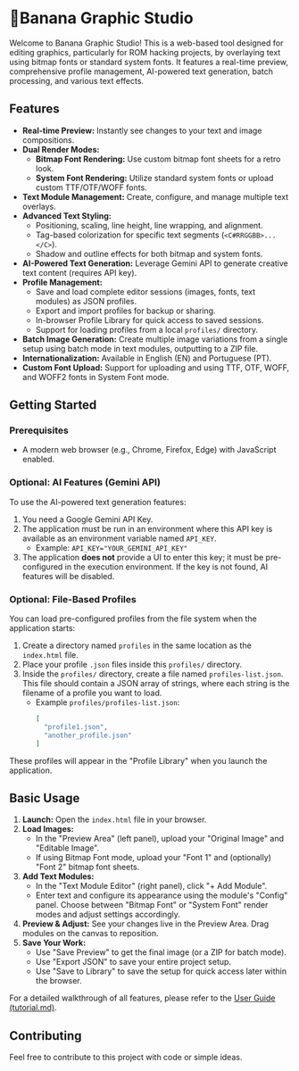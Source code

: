 
# 🍌Banana Graphic Studio

Welcome to Banana Graphic Studio! This is a web-based tool designed for editing graphics, particularly for ROM hacking projects, by overlaying text using bitmap fonts or standard system fonts. It features a real-time preview, comprehensive profile management, AI-powered text generation, batch processing, and various text effects.

## Features

*   **Real-time Preview:** Instantly see changes to your text and image compositions.
*   **Dual Render Modes:**
    *   **Bitmap Font Rendering:** Use custom bitmap font sheets for a retro look.
    *   **System Font Rendering:** Utilize standard system fonts or upload custom TTF/OTF/WOFF fonts.
*   **Text Module Management:** Create, configure, and manage multiple text overlays.
*   **Advanced Text Styling:**
    *   Positioning, scaling, line height, line wrapping, and alignment.
    *   Tag-based colorization for specific text segments (`<C#RRGGBB>...</C>`).
    *   Shadow and outline effects for both bitmap and system fonts.
*   **AI-Powered Text Generation:** Leverage Gemini API to generate creative text content (requires API key).
*   **Profile Management:**
    *   Save and load complete editor sessions (images, fonts, text modules) as JSON profiles.
    *   Export and import profiles for backup or sharing.
    *   In-browser Profile Library for quick access to saved sessions.
    *   Support for loading profiles from a local `profiles/` directory.
*   **Batch Image Generation:** Create multiple image variations from a single setup using batch mode in text modules, outputting to a ZIP file.
*   **Internationalization:** Available in English (EN) and Portuguese (PT).
*   **Custom Font Upload:** Support for uploading and using TTF, OTF, WOFF, and WOFF2 fonts in System Font mode.

## Getting Started

### Prerequisites
*   A modern web browser (e.g., Chrome, Firefox, Edge) with JavaScript enabled.

### Optional: AI Features (Gemini API)
To use the AI-powered text generation features:
1.  You need a Google Gemini API Key.
2.  The application must be run in an environment where this API key is available as an environment variable named `API_KEY`.
    *   Example: `API_KEY="YOUR_GEMINI_API_KEY"`
3.  The application **does not** provide a UI to enter this key; it must be pre-configured in the execution environment. If the key is not found, AI features will be disabled.

### Optional: File-Based Profiles
You can load pre-configured profiles from the file system when the application starts:
1.  Create a directory named `profiles` in the same location as the `index.html` file.
2.  Place your profile `.json` files inside this `profiles/` directory.
3.  Inside the `profiles/` directory, create a file named `profiles-list.json`. This file should contain a JSON array of strings, where each string is the filename of a profile you want to load.
    *   Example `profiles/profiles-list.json`:
        ```json
        [
          "profile1.json",
          "another_profile.json"
        ]
        ```
These profiles will appear in the "Profile Library" when you launch the application.

## Basic Usage

1.  **Launch:** Open the `index.html` file in your browser.
2.  **Load Images:**
    *   In the "Preview Area" (left panel), upload your "Original Image" and "Editable Image".
    *   If using Bitmap Font mode, upload your "Font 1" and (optionally) "Font 2" bitmap font sheets.
3.  **Add Text Modules:**
    *   In the "Text Module Editor" (right panel), click "+ Add Module".
    *   Enter text and configure its appearance using the module's "Config" panel. Choose between "Bitmap Font" or "System Font" render modes and adjust settings accordingly.
4.  **Preview & Adjust:** See your changes live in the Preview Area. Drag modules on the canvas to reposition.
5.  **Save Your Work:**
    *   Use "Save Preview" to get the final image (or a ZIP for batch mode).
    *   Use "Export JSON" to save your entire project setup.
    *   Use "Save to Library" to save the setup for quick access later within the browser.

For a detailed walkthrough of all features, please refer to the [User Guide (tutorial.md)](tutorial.md).

## Contributing

Feel free to contribute to this project with code or simple ideas.
```
